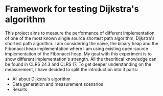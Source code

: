 Framework for testing Dijkstra's algorithm
===============================

This project aims to measure the performance of different implementation of one of the most known single source shortest path algorithm, Dijkstra's shortest path algorithm. I am considering the naive, the binary heap and the Fibonacci heap implementation where I am using existing open-source implementation of the Fibonacci heap. My goal with this experiment is to show different implementation's strength. All the theoritical knowledge can be found in CLRS 24.3 and CLRS 17. To get deeper understanding on the measurement, I have decided to split the introduction into 3 parts:

* All about Dijkstra's algorithm
* Data generation and measurement scenarios
* Results

